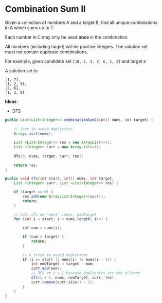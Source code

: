 # Combination Sum II

Given a collection of numbers A and a target B, find all unique combinations in A which sums up to T.

Each number in C may only be used **once** in the combination.

All numbers (including target) will be positive integers.
The solution set must not contain duplicate combinations.

For example, given candidate set `[10, 1, 2, 7, 6, 1, 5]` and target `8` 

A solution set is: 
```
[1, 7],
[1, 2, 5],
[2, 6],
[1, 1, 6]

```

**Ideas**:
- DFS

```java
public List<List<Integer>> combinationSum2(int[] nums, int target) {
    
    // Sort to avoid duplicates
    Arrays.sort(nums);
    
    List <List<Integer>> res = new ArrayList<>();
    List <Integer> curr = new ArrayList<>();
    
    dfs(0, nums, target, curr, res);
    
    return res;
}

public void dfs(int start, int[] nums, int target,
    List <Integer> curr, List <List<Integer>> res) {

    if (target == 0) {
        res.add(new ArrayList<Integer>(curr));
        return;
    }
    
    // Call dfs on 'next' index, newTarget
    for (int i = start; i < nums.length; i++) {

        int num = nums[i];

        if (num > target) {
            return;
        }
        
        // A trick to avoid duplicates
        if (i == start || nums[i] != nums[i - 1]) {
            int newTarget = target - num;
            curr.add(num);     
            // DFS on i + 1 because duplicates are not allowed
            dfs(i + 1, nums, newTarget, curr, res);
            curr.remove(curr.size() - 1);
        }           
    }
}
```